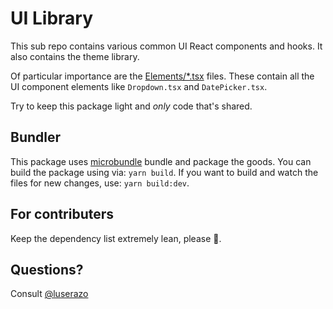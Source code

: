# UI Library

This sub repo contains various common UI React components and hooks. It also contains the theme library.

Of particular importance are the [Elements/\*.tsx](src/Elements) files. These contain all the UI component elements like `Dropdown.tsx` and `DatePicker.tsx`.

Try to keep this package light and _only_ code that's shared.

## Bundler

This package uses [microbundle](https://github.com/developit/microbundle) bundle and package the goods. You can build the package using via: `yarn build`. If you want to build and watch the files for new changes, use: `yarn build:dev`.

## For contributers

Keep the dependency list extremely lean, please 🙏.

## Questions?

Consult [@luserazo](https://github.com/luserazo)
